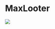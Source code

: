 # MaxLooter
<img src="https://lh3.googleusercontent.com/Nw3uH4E5sTIF9Ld3v2drdp4wf_NwhIGSBNX6LyyHCG1XQABsmgL-6A8IKDVlZEWE2Vk=w3200-h1676"/>
